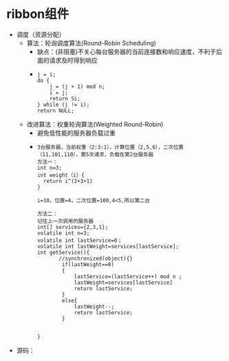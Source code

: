 # **ribbon组件**
- 调度（资源分配）
  - 算法：轮询调度算法(Round-Robin Scheduling) 
    - 缺点：(非阻塞)不关心每台服务器的当前连接数和响应速度，不利于后面的请求及时得到响应
    -     j = i;
          do {
              j = (j + 1) mod n;
              i = j;
              return Si;
          } while (j != i);
          return NULL;
  - 改进算法：权重轮询算法(Weighted Round-Robin)
    - 避免低性能的服务器负载过重
    -     3台服务器，当前权重（2:3:1），计算位置（2,5,6），二次位置（11,101,110），第5次请求，负载在第2台服务器
          方法一：
          int n=3;
          int weight（i）{
            return i^(2+3+1)
          }
          
          i=10，位置=4，二次位置=100,4<5,所以第二台
          
          方法二：
          记住上一次调用的服务器
          int[] services={2,3,1};
          volatile int n=3;
          volatile int lastService=0；
          volatile int lastWeight=services[lastService];
          int getService(){
                 //synchronized(object){}
                  if(lastWeight==0) 
                  {
                      lastService=(lastService++) mod n ;
                      lastWeight=services[lastService]
                      return lastService;
                  }
                  else{
                      lastWeight--;
                      return lastService;
                  }
                  
              
          }
          
      
- 源码：
